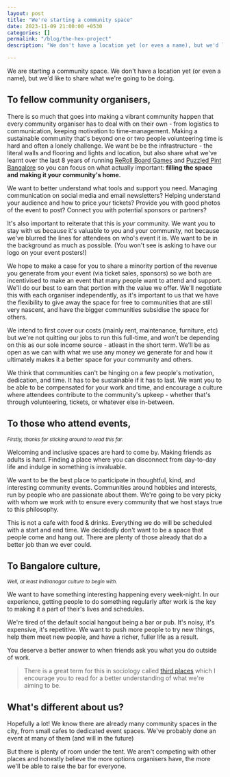 ```yaml
---
layout: post
title: "We're starting a community space"
date: 2023-11-09 21:00:00 +0530
categories: []
permalink: "/blog/the-hex-project"
description: "We don't have a location yet (or even a name), but we'd like to share what we're going to be doing."

---
```


We are starting a community space. We don't have a location yet (or even a name), but we'd like to share what we're going to be doing.

## To fellow community organisers,
There is so much that goes into making a vibrant community happen that every community organiser has to deal with on their own - from logistics to communication, keeping motivation to time-management. Making a sustainable community that's beyond one or two people volunteering time is hard and often a lonely challenge. We want be be the infrastructure - the literal walls and flooring and lights and location, but also share what we've learnt over the last 8 years of running [ReRoll Board Games](https://reroll.in) and [Puzzled Pint Bangalore](https://twitter.com/puzzledpintblr) so you can focus on what actually important: **filling the space and making it your community's home.**

We want to better understand what tools and support you need. Managing communication on social media and email newsletters? Helping understand your audience and how to price your tickets? Provide you with good photos of the event to post? Connect you with potential sponsors or partners?

It's also important to reiterate that this is _your_ community. We want you to stay with us because it's valuable to you and your community, not because we've blurred the lines for attendees on who's event it is. We want to be in the background as much as possible. (You won't see is asking to have our logo on your event posters!)

We hope to make a case for you to share a minority portion of the revenue you generate from your event (via ticket sales, sponsors) so we both are incentivised to make an event that many people want to attend and support. We'll do our best to earn that portion with the value we offer. We'll negotiate this with each organiser independently, as it's important to us that we have the flexibility to give away the space for free to communities that are still very nascent, and have the bigger communities subsidise the space for others.

We intend to first cover our costs (mainly rent, maintenance, furniture, etc) but we're not quitting our jobs to run this full-time, and won't be depending on this as our sole income source - atleast in the short term. We'll be as open as we can with what we use any money we generate for and how it ultimately makes it a better space for your community and others.

We think that communities can't be hinging on a few people's motivation, dedication, and time. It has to be sustainable if it has to last. We want you to be able to be compensated for your work and time, and encourage a culture where attendees contribute to the community's upkeep - whether that's through volunteering, tickets, or whatever else in-between.


## To those who attend events,
<small><i>Firstly, thanks for sticking around to read this far.</i></small>

Welcoming and inclusive spaces are hard to come by. Making friends as adults is hard. Finding a place where you can disconnect from day-to-day life and indulge in something is invaluable. 

We want to be the best place to participate in thoughtful, kind, and interesting community events. Communities around hobbies and interests, run by people who are passionate about them. We're going to be very picky with whom we work with to ensure every community that we host stays true to this philosophy.

This is not a cafe with food & drinks. Everything we do will be scheduled with a start and end time. We decidedly don't want to be a space that people come and hang out. There are plenty of those already that do a better job than we ever could.

## To Bangalore culture,
<small><i>Well, at least Indiranagar culture to begin with.</i></small>

We want to have something interesting happening every week-night. In our experience, getting people to do something regularly after work is the key to making it a part of their's lives and schedules.

We're tired of the default social hangout being a bar or pub. It's noisy, it's expensive, it's repetitive. We want to push more people to try new things, help them meet new people, and have a richer, fuller life as a result.

You deserve a better answer to when friends ask you what you do outside of work.

> There is a great term for this in sociology called [third places](https://www.thegoodtrade.com/features/third-place-community-spaces/) which I encourage you to read for a better understanding of what we're aiming to be.

## What's different about us?
Hopefully a lot! We know there are already many community spaces in the city, from small cafes to dedicated event spaces. We've probably done an event at many of them (and will in the future)

But there is plenty of room under the tent. We aren't competing with other places and honestly believe the more options organisers have, the more we'll be able to raise the bar for everyone.

